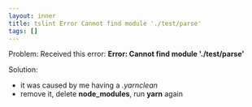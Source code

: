```yaml
---
layout: inner
title: tslint Error Cannot find module './test/parse'
tags: []
---
```

Problem: Received this error: <b>Error: Cannot find module './test/parse'</b>

Solution:

* it was caused by me having a <i>.yarnclean</i>
* remove it, delete <b>node_modules</b>, run <b>yarn</b> again